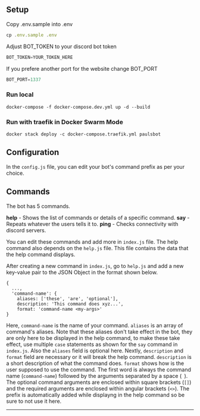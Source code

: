 ## Setup
Copy .env.sample into .env
```javascript
cp .env.sample .env
```

Adjust BOT_TOKEN to your discord bot token
```javascript
BOT_TOKEN=YOUR_TOKEN_HERE
```

If you prefere another port for the website change BOT_PORT
```javascript
BOT_PORT=1337
```

### Run local
```
docker-compose -f docker-compose.dev.yml up -d --build
```

### Run with traefik in Docker Swarm Mode
```
docker stack deploy -c docker-compose.traefik.yml paulsbot
```

## Configuration

In the `config.js` file, you can edit your bot's command prefix as per your choice.

## Commands

The bot has 5 commands.

**help** - Shows the list of commands or details of a specific command.
**say**  - Repeats whatever the users tells it to.
**ping** - Checks connectivity with discord servers.

You can edit these commands and add more in `index.js` file.
The help command also depends on the `help.js` file. This file contains the data that the help command displays.

After creating a new command in `index.js`, go to `help.js` and add a new key-value pair to the JSON Object in the format shown below.
```
{
  ...,
  'command-name': {
    aliases: ['these', 'are', 'optional'],
    description: 'This command does xyz...',
    format: 'command-name <my-args>'
}
```

Here, `command-name` is the name of your command. `aliases` is an array of command's aliases. Note that these aliases don't take effect in the bot, they are only here to be displayed in the help command, to make these take effect, use multiple `case` statements as shown for the `say` command in `index.js`. Also the `aliases` field is optional here.
Nextly, `description` and `format` field are necessary or it will break the help command.
`description` is a short description of what the command does.
`format` shows how is the user supposed to use the command. The first word is always the command name (`command-name`) followed by the arguments separated by a space (` `). The optional command arguments are enclosed within square brackets (`[]`) and the required arguments are enclosed within angular brackets (`<>`). The prefix is automatically added while displayng in the help command so be sure to not use it here.

---
